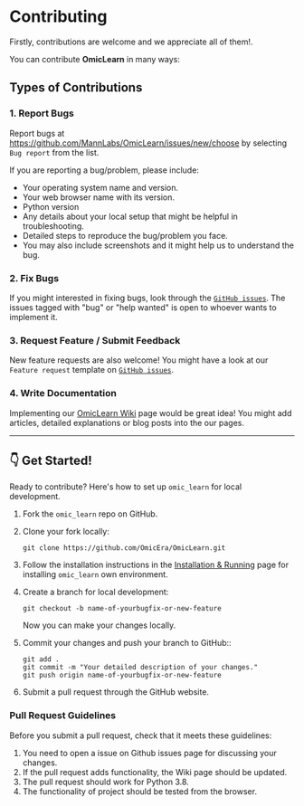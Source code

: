 # Contributing

Firstly, contributions are welcome and we appreciate all of them!. 

You can contribute **OmicLearn** in many ways:

## Types of Contributions

### 1. Report Bugs

Report bugs at https://github.com/MannLabs/OmicLearn/issues/new/choose by selecting `Bug report` from the list.

If you are reporting a bug/problem, please include:

-   Your operating system name and version.
-   Your web browser name with its version.
-   Python version
-   Any details about your local setup that might be helpful in
    troubleshooting.
-   Detailed steps to reproduce the bug/problem you face.
-   You may also include screenshots and it might help us to understand the bug.

### 2. Fix Bugs

If you might interested in fixing bugs, look through the [`GitHub issues`](https://github.com/MannLabs/OmicLearn/issues). The issues tagged with "bug" or "help wanted" is open to whoever wants to implement it.

### 3. Request Feature / Submit Feedback

New feature requests are also welcome! 
You might have a look at our `Feature request` template on [`GitHub issues`](https://github.com/MannLabs/OmicLearn/issues).


### 4. Write Documentation

Implementing our [OmicLearn Wiki](https://github.com/MannLabs/OmicLearn/wiki) page would be great idea! You might add articles, detailed explanations or blog posts into the our pages.

--- 

## 👇 Get Started!

Ready to contribute? Here's how to set up `omic_learn` for local development.

1.  Fork the `omic_learn` repo on GitHub.
2.  Clone your fork locally:

    `git clone https://github.com/OmicEra/OmicLearn.git`

3.  Follow the installation instructions in the [Installation & Running](https://github.com/MannLabs/OmicLearn/wiki/HOW-TO:-Installation-&-Running ) page for installing `omic_learn` own environment.

4.  Create a branch for local development:

    `git checkout -b name-of-yourbugfix-or-new-feature`

    Now you can make your changes locally.

5.  Commit your changes and push your branch to GitHub::

    ```
    git add .
    git commit -m "Your detailed description of your changes."
    git push origin name-of-yourbugfix-or-new-feature
    ```

6.  Submit a pull request through the GitHub website.

### **Pull Request Guidelines**

Before you submit a pull request, check that it meets these guidelines:

1.  You need to open a issue on Github issues page for discussing your changes.
2.  If the pull request adds functionality, the Wiki page should be updated.
3.  The pull request should work for Python 3.8.
4.  The functionality of project should be tested from the browser.

